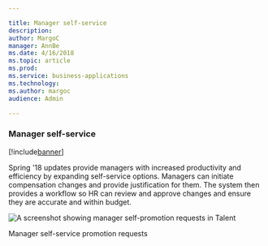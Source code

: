 ```yaml
---

title: Manager self-service
description: 
author: MargoC
manager: AnnBe
ms.date: 4/16/2018
ms.topic: article
ms.prod: 
ms.service: business-applications
ms.technology: 
ms.author: margoc
audience: Admin

---
```

### Manager self-service

[!include[banner](../../includes/banner.md)]




Spring '18 updates provide managers with increased productivity and efficiency
by expanding self-service options. Managers can initiate compensation changes
and provide justification for them. The system then provides a workflow so HR
can review and approve changes and ensure they are accurate and within budget.

![A screenshot showing manager self-promotion requests in Talent
](media/manager-self-service-1.png "A screenshot showing manager self-promotion requests in Talent
")
<!-- Talent_Manager self-service_A.png -->


Manager self-service promotion requests
